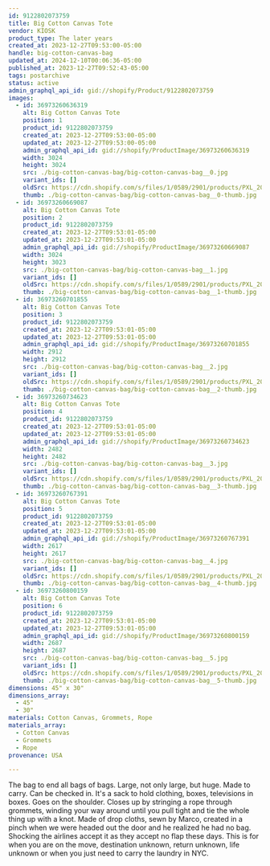 ```yaml
---
id: 9122802073759
title: Big Cotton Canvas Tote
vendor: KIOSK
product_type: The later years
created_at: 2023-12-27T09:53:00-05:00
handle: big-cotton-canvas-bag
updated_at: 2024-12-10T00:06:36-05:00
published_at: 2023-12-27T09:52:43-05:00
tags: postarchive
status: active
admin_graphql_api_id: gid://shopify/Product/9122802073759
images:
  - id: 36973260636319
    alt: Big Cotton Canvas Tote
    position: 1
    product_id: 9122802073759
    created_at: 2023-12-27T09:53:00-05:00
    updated_at: 2023-12-27T09:53:00-05:00
    admin_graphql_api_id: gid://shopify/ProductImage/36973260636319
    width: 3024
    height: 3024
    src: ./big-cotton-canvas-bag/big-cotton-canvas-bag__0.jpg
    variant_ids: []
    oldSrc: https://cdn.shopify.com/s/files/1/0589/2901/products/PXL_20230204_195307250.MP.jpg?v=1703688780
    thumb: ./big-cotton-canvas-bag/big-cotton-canvas-bag__0-thumb.jpg
  - id: 36973260669087
    alt: Big Cotton Canvas Tote
    position: 2
    product_id: 9122802073759
    created_at: 2023-12-27T09:53:01-05:00
    updated_at: 2023-12-27T09:53:01-05:00
    admin_graphql_api_id: gid://shopify/ProductImage/36973260669087
    width: 3024
    height: 3023
    src: ./big-cotton-canvas-bag/big-cotton-canvas-bag__1.jpg
    variant_ids: []
    oldSrc: https://cdn.shopify.com/s/files/1/0589/2901/products/PXL_20230206_171534476.MP_1.jpg?v=1703688780
    thumb: ./big-cotton-canvas-bag/big-cotton-canvas-bag__1-thumb.jpg
  - id: 36973260701855
    alt: Big Cotton Canvas Tote
    position: 3
    product_id: 9122802073759
    created_at: 2023-12-27T09:53:01-05:00
    updated_at: 2023-12-27T09:53:01-05:00
    admin_graphql_api_id: gid://shopify/ProductImage/36973260701855
    width: 2912
    height: 2912
    src: ./big-cotton-canvas-bag/big-cotton-canvas-bag__2.jpg
    variant_ids: []
    oldSrc: https://cdn.shopify.com/s/files/1/0589/2901/products/PXL_20230523_195339748.jpg?v=1703688780
    thumb: ./big-cotton-canvas-bag/big-cotton-canvas-bag__2-thumb.jpg
  - id: 36973260734623
    alt: Big Cotton Canvas Tote
    position: 4
    product_id: 9122802073759
    created_at: 2023-12-27T09:53:01-05:00
    updated_at: 2023-12-27T09:53:01-05:00
    admin_graphql_api_id: gid://shopify/ProductImage/36973260734623
    width: 2482
    height: 2482
    src: ./big-cotton-canvas-bag/big-cotton-canvas-bag__3.jpg
    variant_ids: []
    oldSrc: https://cdn.shopify.com/s/files/1/0589/2901/products/PXL_20230206_171606873.MP.jpg?v=1703688780
    thumb: ./big-cotton-canvas-bag/big-cotton-canvas-bag__3-thumb.jpg
  - id: 36973260767391
    alt: Big Cotton Canvas Tote
    position: 5
    product_id: 9122802073759
    created_at: 2023-12-27T09:53:01-05:00
    updated_at: 2023-12-27T09:53:01-05:00
    admin_graphql_api_id: gid://shopify/ProductImage/36973260767391
    width: 2617
    height: 2617
    src: ./big-cotton-canvas-bag/big-cotton-canvas-bag__4.jpg
    variant_ids: []
    oldSrc: https://cdn.shopify.com/s/files/1/0589/2901/products/PXL_20230523_195255517.jpg?v=1703688780
    thumb: ./big-cotton-canvas-bag/big-cotton-canvas-bag__4-thumb.jpg
  - id: 36973260800159
    alt: Big Cotton Canvas Tote
    position: 6
    product_id: 9122802073759
    created_at: 2023-12-27T09:53:01-05:00
    updated_at: 2023-12-27T09:53:01-05:00
    admin_graphql_api_id: gid://shopify/ProductImage/36973260800159
    width: 2687
    height: 2687
    src: ./big-cotton-canvas-bag/big-cotton-canvas-bag__5.jpg
    variant_ids: []
    oldSrc: https://cdn.shopify.com/s/files/1/0589/2901/products/PXL_20230205_075612266.jpg?v=1703688780
    thumb: ./big-cotton-canvas-bag/big-cotton-canvas-bag__5-thumb.jpg
dimensions: 45" x 30"
dimensions_array:
  - 45"
  - 30"
materials: Cotton Canvas, Grommets, Rope
materials_array:
  - Cotton Canvas
  - Grommets
  - Rope
provenance: USA

---
```


The bag to end all bags of bags. Large, not only large, but huge. Made to carry. Can be checked in. It's a sack to hold clothing, boxes, televisions in boxes. Goes on the shoulder. Closes up by stringing a rope through grommets, winding your way around until you pull tight and tie the whole thing up with a knot. Made of drop cloths, sewn by Marco, created in a pinch when we were headed out the door and he realized he had no bag. Shocking the airlines accept it as they accept no flap these days. This is for when you are on the move, destination unknown, return unknown, life unknown or when you just need to carry the laundry in NYC.